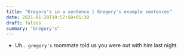 ```yaml
---
title: "Gregory's in a sentence | Gregory's example sentences"
date: 2021-01-20T19:57:50+05:30
draft: falses
summary: "Gregory's"
---
```

- Uh... `gregory's` roommate told us you were out with him last night.
                 
